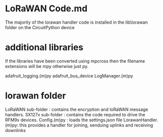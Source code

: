 # LoRaWAN Code.md

The majority of the lorawan handler code is installed in the lib\lorawan folder on the CircuitPython device

# additional libraries

If the libraries have been converted using mpcross then the filename extensions will be mpy otherwise just py.

adafruit_logging.(m)py
adafruit_bus_device
LogManager.(m)py

# lorawan folder

LoRaWAN sub-folder  : contains the encryption and loRaWAN message handlers.
SX127x  sub-folder  : contains the code required to drive the RFM9x devices.
Config.(m)py        : loads the settings.json file
LorawanHandler.(m)py: this provides a handler for joining, senduing uplinks and receiving downlinks
